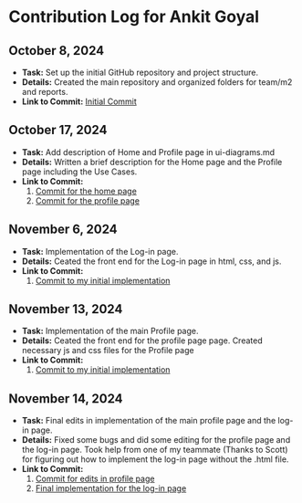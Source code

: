 # Contribution Log for Ankit Goyal

## October 8, 2024

- **Task:** Set up the initial GitHub repository and project structure.
- **Details:** Created the main repository and organized folders for team/m2 and reports.
- **Link to Commit:**  [Initial Commit](https://github.com/ankitgoyal0106/326-Group-Project/commit/aeb5fd20fa964e6aa7d805033bfda3d3d0e05a14)

## October 17, 2024

- **Task:** Add description of Home and Profile page in ui-diagrams.md
- **Details:** Written a brief description for the Home page and the Profile page including the Use Cases.
- **Link to Commit:**
    1. [Commit for the home page](https://github.com/ankitgoyal0106/326-Group-Project/commit/d67bd2c39da4c95d820834b6f6d9dea23ed9b3ae)
    2. [Commit for the profile page](https://github.com/ankitgoyal0106/326-Group-Project/commit/bdb20dd3d299b292c07c5eba8a7849e243311535)

## November 6, 2024
- **Task:** Implementation of the Log-in page.
- **Details:** Ceated the front end for the Log-in page in html, css, and js. 
- **Link to Commit:**
    1. [Commit to my initial implementation](https://github.com/ankitgoyal0106/Swap-Shop/commit/edb19579980705a2c8455d3a36ce75eb88115ca9)

## November 13, 2024

- **Task:** Implementation of the main Profile page.
- **Details:** Ceated the front end for the profile page page. Created necessary js and css files for the Profile page
- **Link to Commit:**
    1. [Commit to my initial implementation](https://github.com/ankitgoyal0106/Swap-Shop/commit/81f80851e990380a96b6b87a3efb1bf8beecf1bc)

## November 14, 2024

- **Task:** Final edits in implementation of the main profile page and the log-in page.
- **Details:** Fixed some bugs and did some editing for the profile page and the log-in page. Took help from one of my teammate (Thanks to Scott) for figuring out how to implement the log-in page without the .html file.  
- **Link to Commit:**
    1. [Commit for edits in profile page](https://github.com/ankitgoyal0106/Swap-Shop/commit/75e1eeddc09c7f1d375bd9f19fa1473a3fc81143)
    2. [Final implementation for the log-in page](https://github.com/ankitgoyal0106/Swap-Shop/commit/b64dc83717ce6342835dc5d96968ae7e6783f71d)

